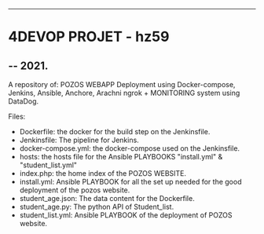 ------
# 4DEVOP PROJET - hz59
-- 2021.
-------
A repository of: 
POZOS WEBAPP Deployment using Docker-compose, Jenkins, Ansible, Anchore, Arachni ngrok + MONITORING system using DataDog. 

Files:

- Dockerfile: the docker for the build step on the Jenkinsfile.
- Jenkinsfile: The pipeline for Jenkins.
- docker-compose.yml: the docker-compose used on the Jenkinsfile.
- hosts: the hosts file for the Ansible PLAYBOOKS "install.yml" & "student_list.yml"
- index.php: the home index of the POZOS WEBSITE.
- install.yml: Ansible PLAYBOOK for all the set up needed for the good deployment of the pozos website.
- student_age.json: The data content for the Dockerfile.
- student_age.py: The python API of Student_list.
- student_list.yml: Ansible PLAYBOOK of the deployment of POZOS website.
